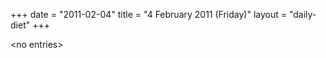 +++
date = "2011-02-04"
title = "4 February 2011 (Friday)"
layout = "daily-diet"
+++

<p>&lt;no entries&gt;</p>